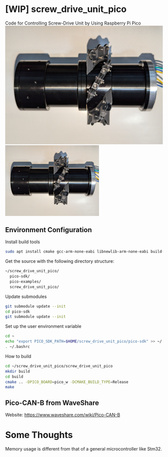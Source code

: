 # [WIP] screw_drive_unit_pico
Code for Controlling Screw-Drive Unit by Using Raspberry Pi Pico
![My Image](https://github.com/Xiaoyu0601-Wang/my_robots/blob/main/amphibious_snake_like_robot/amphibious_snake_like_robot_screw_drive_unit.jpg)
<img src="https://github.com/Xiaoyu0601-Wang/my_robots/blob/main/amphibious_snake_like_robot/amphibious_snake_like_robot_screw_drive_unit.jpg" alt="Screw Drive Mechanism" width="300">

## Environment Configuration
Install build tools
```sh
sudo apt install cmake gcc-arm-none-eabi libnewlib-arm-none-eabi build-essential
```

Get the source with the following directory structure:
```sh
~/screw_drive_unit_pico/
  pico-sdk/
  pico-examples/
  screw_drive_unit_pico/
```

Update submodules
```sh
git submodule update --init
cd pico-sdk
git submodule update --init
```

Set up the user environment variable
```sh
cd ~
echo "export PICO_SDK_PATH=$HOME/screw_drive_unit_pico/pico-sdk" >> ~/.bashrc
. ~/.bashrc
```

How to build
```sh
cd ~/screw_drive_unit_pico/screw_drive_unit_pico
mkdir build
cd build
cmake .. -DPICO_BOARD=pico_w -DCMAKE_BUILD_TYPE=Release
make
```

## Pico-CAN-B from WaveShare
Website: https://www.waveshare.com/wiki/Pico-CAN-B

# Some Thoughts
Memory usage is different from that of a general microcontroller like Stm32.
